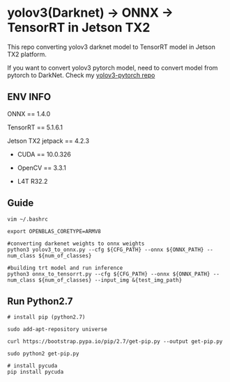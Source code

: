 # yolov3(Darknet) -> ONNX -> TensorRT in Jetson TX2

This repo converting yolov3 darknet model to TensorRT model in Jetson TX2 platform.

If you want to convert yolov3 pytorch model, need to convert model from pytorch to DarkNet. Check my [yolov3-pytorch repo](https://github.com/2damin/yolov3-pytorch)

## ENV INFO
ONNX == 1.4.0

TensorRT == 5.1.6.1

Jetson TX2 jetpack == 4.2.3

- CUDA == 10.0.326

- OpenCV == 3.3.1

- L4T R32.2


## Guide

```
vim ~/.bashrc

export OPENBLAS_CORETYPE=ARMV8

#converting darkenet weights to onnx weights
python3 yolov3_to_onnx.py --cfg ${CFG_PATH} --onnx ${ONNX_PATH} --num_class ${num_of_classes}

#building trt model and run inference
python3 onnx_to_tensorrt.py --cfg ${CFG_PATH} --onnx ${ONNX_PATH} --num_class ${num_of_classes} --input_img &{test_img_path}

```

## Run Python2.7

 ```
 # install pip (python2.7)
 
 sudo add-apt-repository universe
 
 curl https://bootstrap.pypa.io/pip/2.7/get-pip.py --output get-pip.py
 
 sudo python2 get-pip.py
 
 # install pycuda
 pip install pycuda
 
 ```
